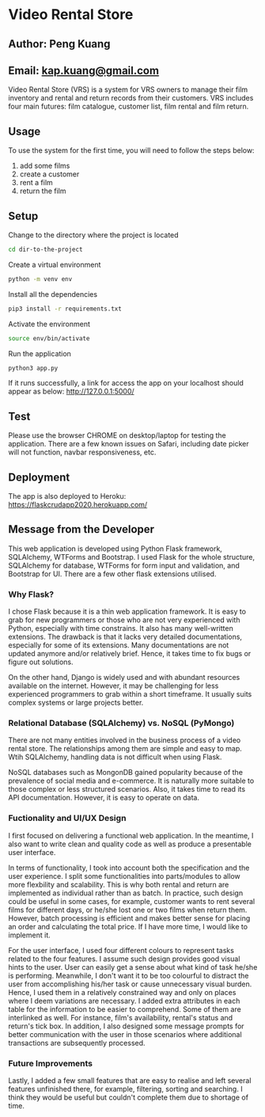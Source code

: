 # Video Rental Store

## Author: Peng Kuang
## Email: kap.kuang@gmail.com

Video Rental Store (VRS) is a system for VRS owners to manage their film inventory and rental and return records from their customers.
VRS includes four main futures: film catalogue, customer list, film rental and film return.

## Usage
To use the system for the first time, you will need to follow the steps below:
1. add some films
2. create a customer
3. rent a film
4. return the film

## Setup
Change to the directory where the project is located

```bash
cd dir-to-the-project
```

Create a virtual environment

```bash
python -m venv env
```

Install all the dependencies

```bash
pip3 install -r requirements.txt
```

Activate the environment

```bash
source env/bin/activate
```

Run the application

```bash
python3 app.py
```

If it runs successfully, a link for access the app on your localhost should appear as below:
http://127.0.0.1:5000/

## Test
Please use the browser CHROME on desktop/laptop for testing the application. There are a few known issues on Safari, including date picker will not function, navbar responsiveness, etc. 

## Deployment
The app is also deployed to Heroku:
https://flaskcrudapp2020.herokuapp.com/ 


## Message from the Developer

This web application is developed using Python Flask framework, SQLAlchemy, WTForms and Bootstrap. I used Flask for the whole structure, SQLAlchemy for database, WTForms for form input and validation, and Bootstrap for UI. There are a few other flask extensions utilised.

### Why Flask?
I chose Flask because it is a thin web application framework. It is easy to grab for new programmers or those who are not very experienced with Python, especially with time constrains. It also has many well-written extensions. The drawback is that it lacks very detailed documentations, especially for some of its extensions. Many documentations are not updated anymore and/or relatively brief. Hence, it takes time to fix bugs or figure out solutions.

On the other hand, Django is widely used and with abundant resources available on the internet. However, it may be challenging for less experienced programmers to grab within a short timeframe. It usually suits complex systems or large projects better.

### Relational Database (SQLAlchemy) vs. NoSQL (PyMongo)
There are not many entities involved in the business process of a video rental store. The relationships among them are simple and easy to map. Wtih SQLAlchemy, handling data is not difficult when using Flask. 

NoSQL databases such as MongonDB gained popularity because of the prevalence of social media and e-commerce. It is naturally more suitable to those complex or less structured scenarios. Also, it takes time to read its API documentation. However, it is easy to operate on data.

### Fuctionality and UI/UX Design
I first focused on delivering a functional web application. In the meantime, I also want to write clean and quality code as well as produce a presentable user interface.

In terms of functionality, I took into account both the specification and the user experience. I split some functionalities into parts/modules to allow more flexbility and scalability. This is why both rental and return are implemented as individual rather than as batch. In practice, such design could be useful in some cases, for example, customer wants to rent several films for different days, or he/she lost one or two films when return them. However, batch processing is efficient and makes better sense for placing an order and calculating the total price. If I have more time, I would like to implement it. 

For the user interface, I used four different colours to represent tasks related to the four features. I assume such design provides good visual hints to the user. User can easily get a sense about what kind of task he/she is performing. Meanwhile, I don't want it to be too colourful to distract the user from accomplishing his/her task or cause unnecessary visual burden. Hence, I used them in a relatively constrained way and only on places where I deem variations are necessary. I added extra attributes in each table for the information to be easier to comprehend. Some of them are interlinked as well. For instance, film's availability, rental's status and return's tick box. In addition, I also designed some message prompts for better communication with the user in those scenarios where additional transactions are subsequently processed. 

### Future Improvements
Lastly, I added a few small features that are easy to realise and left several features unfinished there, for example, filtering, sorting and searching. I think they would be useful but couldn't complete them due to shortage of time.
